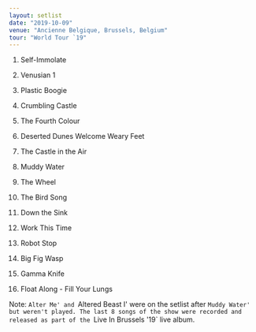 ```yaml
---
layout: setlist
date: "2019-10-09"
venue: "Ancienne Belgique, Brussels, Belgium"
tour: "World Tour `19"
---
```



 1. Self-Immolate

 2. Venusian 1

 3. Plastic Boogie

 4. Crumbling Castle

 5. The Fourth Colour

 6. Deserted Dunes Welcome Weary Feet

 7. The Castle in the Air

 8. Muddy Water

 9. The Wheel

10. The Bird Song

11. Down the Sink

12. Work This Time

13. Robot Stop

14. Big Fig Wasp

15. Gamma Knife

16. Float Along - Fill Your Lungs


Note: `Alter Me' and `Altered Beast I' were on the setlist after `Muddy
Water' but weren't played. The last 8 songs of the show were recorded
and released as part of the `Live In Brussels '19` live album.
